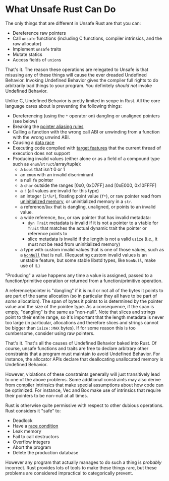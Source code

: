# What Unsafe Rust Can Do

The only things that are different in Unsafe Rust are that you can:

* Dereference raw pointers
* Call `unsafe` functions (including C functions, compiler intrinsics, and the raw allocator)
* Implement `unsafe` traits
* Mutate statics
* Access fields of `union`s

That's it. The reason these operations are relegated to Unsafe is that misusing
any of these things will cause the ever dreaded Undefined Behavior. Invoking
Undefined Behavior gives the compiler full rights to do arbitrarily bad things
to your program. You definitely *should not* invoke Undefined Behavior.

Unlike C, Undefined Behavior is pretty limited in scope in Rust. All the core
language cares about is preventing the following things:

* Dereferencing (using the `*` operator on) dangling or unaligned pointers (see below)
* Breaking the [pointer aliasing rules][]
* Calling a function with the wrong call ABI or unwinding from a function with the wrong unwind ABI.
* Causing a [data race][race]
* Executing code compiled with [target features][] that the current thread of execution does
  not support
* Producing invalid values (either alone or as a field of a compound type such
  as `enum`/`struct`/array/tuple):
  * a `bool` that isn't 0 or 1
  * an `enum` with an invalid discriminant
  * a null `fn` pointer
  * a `char` outside the ranges [0x0, 0xD7FF] and [0xE000, 0x10FFFF]
  * a `!` (all values are invalid for this type)
  * an integer (`i*`/`u*`), floating point value (`f*`), or raw pointer read from
    [uninitialized memory][], or uninitialized memory in a `str`.
  * a reference/`Box` that is dangling, unaligned, or points to an invalid value.
  * a wide reference, `Box`, or raw pointer that has invalid metadata:
    * `dyn Trait` metadata is invalid if it is not a pointer to a vtable for
      `Trait` that matches the actual dynamic trait the pointer or reference points to
    * slice metadata is invalid if the length is not a valid `usize`
      (i.e., it must not be read from uninitialized memory)
  * a type with custom invalid values that is one of those values, such as a
    [`NonNull`] that is null. (Requesting custom invalid values is an unstable
    feature, but some stable libstd types, like `NonNull`, make use of it.)

"Producing" a value happens any time a value is assigned, passed to a
function/primitive operation or returned from a function/primitive operation.

A reference/pointer is "dangling" if it is null or not all of the bytes it
points to are part of the same allocation (so in particular they all have to be
part of *some* allocation). The span of bytes it points to is determined by the
pointer value and the size of the pointee type. As a consequence, if the span is
empty, "dangling" is the same as "non-null". Note that slices and strings point
to their entire range, so it's important that the length metadata is never too
large (in particular, allocations and therefore slices and strings cannot be
bigger than `isize::MAX` bytes). If for some reason this is too cumbersome,
consider using raw pointers.

That's it. That's all the causes of Undefined Behavior baked into Rust. Of
course, unsafe functions and traits are free to declare arbitrary other
constraints that a program must maintain to avoid Undefined Behavior. For
instance, the allocator APIs declare that deallocating unallocated memory is
Undefined Behavior.

However, violations of these constraints generally will just transitively lead to one of
the above problems. Some additional constraints may also derive from compiler
intrinsics that make special assumptions about how code can be optimized. For instance,
Vec and Box make use of intrinsics that require their pointers to be non-null at all times.

Rust is otherwise quite permissive with respect to other dubious operations.
Rust considers it "safe" to:

* Deadlock
* Have a [race condition][race]
* Leak memory
* Fail to call destructors
* Overflow integers
* Abort the program
* Delete the production database

However any program that actually manages to do such a thing is *probably*
incorrect. Rust provides lots of tools to make these things rare, but
these problems are considered impractical to categorically prevent.

[pointer aliasing rules]: references.html
[uninitialized memory]: uninitialized.html
[race]: races.html
[target features]: ../reference/attributes/codegen.html#the-target_feature-attribute
[`NonNull`]: ../std/ptr/struct.NonNull.html

